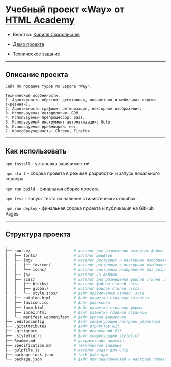 # Учебный проект «Way» от [HTML Academy](https://htmlacademy.ru/)

* Верстка: [Кирилл Скорописцев](https://htmlacademy.ru/profile/id1530953)

* [Демо проекта](https://ks123kirill.github.io/way)
* [Техническое задание](Specification.md)

--- 

## Описание проекта
```
Сайт по продаже туров по Европе "Way".

Технические особенности:
1. Адаптивность вёрстки: десктопная, планшетная и мобильная версии («резина»).
2. Адаптивность графики: ретинизация, векторные изображения.
3. Используемая методология: БЭМ.
4. Используемый препроцессор: Sass.
5. Используемый инструмент автоматизации: Gulp.
6. Используемые фреймворки: нет.
7. Кроссбраузерность: Chrome, Firefox.
```
---

## Как использовать

`npm install` - установка зависимостей.

`npm start` - сборка проекта в режиме разработки и запуск локального сервера.

`npm run build` - финальная сборка проекта.

`npm test` - запуск теста на наличие стилистических ошибок.

`npm run deploy` - финальная сборка проекта и публикация на GitHub Pages.

---

## Структура проекта

```bash
.
├── source/                   # каталог для размещения исходных файлов проекта
│   ├── fonts/                # каталог шрифтов
│   ├── img/                  # каталог растровых и векторных изображений
│   │   ├── favicon/          # каталог растровых и векторных изображений для фавиконок
│   │   └── icons/            # каталог векторных изображений для создания спрайта
│   ├── js/                   # каталог JS файлов
│   ├── scss/                 # каталог для размещения файлов стилей .scss
│   │   ├── blocks/           # каталог файлов стилей .scss
│   │   ├── global/           # каталог файлов стилей .scss
│   │   └── style.scss/       # файл подключения стилей .scss
│   ├── catalog.html          # файл разметки страницы каталога
│   ├── favicon.ico           # файл фавиконка
│   ├── form.html             # файл разметки страницы формы
│   ├── index.html            # файл разметки главной страницы
│   └── manifest.webmanifest  # файл выбора фавиконок
├── .editorconfig             # файл конфигурации настроек редактора
├── .gitattributes            # файл атрибутов Git
├── .gitignore                # файл исключений Git
├── .stylelintrc              # файл конфигурации stylelint
├── Readme.md                 # документация проекта
├── Specification.md          # техническое задание
├── gulpfile.js               # каталог задач для Gulp
├── package-lock.json         # lock-файл npm
└── package.json              # файл npm зависимостей и настроек проекта
```
